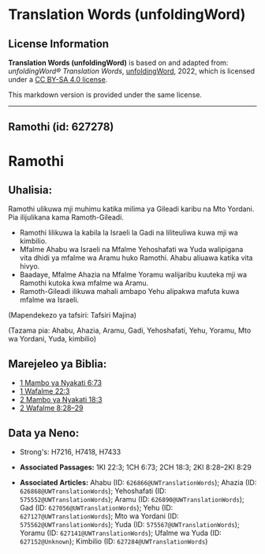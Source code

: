 # Translation Words (unfoldingWord)

## License Information

**Translation Words (unfoldingWord)** is based on and adapted from: _unfoldingWord® Translation Words_, [unfoldingWord](https://unfoldingword.org/utw), 2022, which is licensed under a [CC BY-SA 4.0 license](https://creativecommons.org/licenses/by-sa/4.0/legalcode.en).

This markdown version is provided under the same license.



--------------------------------

## Ramothi (id: 627278)

Ramothi
=======

Uhalisia:
---------

Ramothi ulikuwa mji muhimu katika milima ya Gileadi karibu na Mto Yordani. Pia ilijulikana kama Ramoth\-Gileadi.

* Ramothi lilikuwa la kabila la Israeli la Gadi na liliteuliwa kuwa mji wa kimbilio.
* Mfalme Ahabu wa Israeli na Mfalme Yehoshafati wa Yuda walipigana vita dhidi ya mfalme wa Aramu huko Ramothi. Ahabu aliuawa katika vita hivyo.
* Baadaye, Mfalme Ahazia na Mfalme Yoramu walijaribu kuuteka mji wa Ramothi kutoka kwa mfalme wa Aramu.
* Ramoth\-Gileadi ilikuwa mahali ambapo Yehu alipakwa mafuta kuwa mfalme wa Israeli.

(Mapendekezo ya tafsiri: Tafsiri Majina)

(Tazama pia: Ahabu, Ahazia, Aramu, Gadi, Yehoshafati, Yehu, Yoramu, Mto wa Yordani, Yuda, kimbilio)

Marejeleo ya Biblia:
--------------------

* [1 Mambo ya Nyakati 6:73](https://ref.ly/1Chr6:73)
* [1 Wafalme 22:3](https://ref.ly/1Kgs22:3)
* [2 Mambo ya Nyakati 18:3](https://ref.ly/2Chr18:3)
* [2 Wafalme 8:28–29](https://ref.ly/2Kgs8:28-2Kgs8:29)

Data ya Neno:
-------------

* Strong's: H7216, H7418, H7433

* **Associated Passages:** 1KI 22:3; 1CH 6:73; 2CH 18:3; 2KI 8:28–2KI 8:29
* **Associated Articles:** Ahabu (ID: `626866@UWTranslationWords`); Ahazia (ID: `626868@UWTranslationWords`); Yehoshafati (ID: `575552@UWTranslationWords`); Aramu (ID: `626890@UWTranslationWords`); Gad (ID: `627056@UWTranslationWords`); Yehu (ID: `627127@UWTranslationWords`); Mto wa Yordani (ID: `575562@UWTranslationWords`); Yuda (ID: `575567@UWTranslationWords`); Yoramu (ID: `627141@UWTranslationWords`); Ufalme wa Yuda (ID: `627152@Unknown`); Kimbilio (ID: `627284@UWTranslationWords`)

